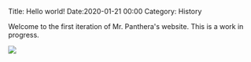 Title: Hello world!
Date:2020-01-21 00:00
Category: History

Welcome to the first iteration of Mr. Panthera's website. This is a work in progress.

<image src="images/Mr_panthera.jpg" align="center">
